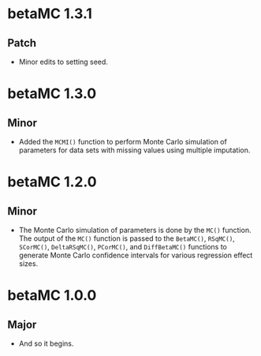 # betaMC 1.3.1

## Patch

* Minor edits to setting seed.

# betaMC 1.3.0

## Minor

* Added the `MCMI()` function
  to perform  Monte Carlo simulation of parameters
  for data sets with missing values
  using multiple imputation.

# betaMC 1.2.0

## Minor

* The Monte Carlo simulation of parameters
  is done by the `MC()` function.
  The output of the `MC()` function
  is passed to the
  `BetaMC()`, `RSqMC()`, `SCorMC()`, `DeltaRSqMC()`, `PCorMC()`,
  and `DiffBetaMC()` functions
  to generate Monte Carlo confidence intervals
  for various regression effect sizes.

# betaMC 1.0.0

## Major

* And so it begins.
